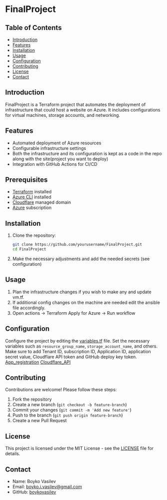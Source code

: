 # FinalProject

## Table of Contents
- [Introduction](#introduction)
- [Features](#features)
- [Installation](#installation)
- [Usage](#usage)
- [Configuration](#configuration)
- [Contributing](#contributing)
- [License](#license)
- [Contact](#contact)

## Introduction
FinalProject is a Terraform project that automates the deployment of infrastructure that could host a website on Azure. It includes configurations for virtual machines, storage accounts, and networking.

## Features
- Automated deployment of Azure resources
- Configurable infrastructure settings
- Both the infrastructure and its configuration is kept as a code in the repo along with the site(project you want to deploy)
- Integration with GitHub Actions for CI/CD

## Prerequisites
- [Terraform](https://www.terraform.io/downloads.html) installed
- [Azure CLI](https://docs.microsoft.com/en-us/cli/azure/install-azure-cli) installed
- [Cloudflare](https://www.cloudflare.com/) managed domain
- [Azure](https://azure.microsoft.com/en-us/) subscription

## Installation
1. Clone the repository:
    ```sh
    git clone https://github.com/yourusername/FinalProject.git
    cd FinalProject
    ```
2. Make the necessary adjustments and add the needed secrets (see configuration)

## Usage
1. Plan the infrastructure changes if you wish to make any and update vm.tf.
2. If additional config changes on the machine are needed edit the ansible file accordingly. 
3. Open actions -> Terraform Apply for Azure -> Run workflow 
   

## Configuration
Configure the project by editing the [variables.tf](https://github.com/boykovasilev/infra-deployment/blob/main/variables.tf) file. Set the necessary variables such as `resource_group_name`, `storage_account_name`, and others. Make sure to add Tenant ID, subscription ID, Application ID, application secret value, Cloudflare API token and GitHub deploy key token. 
[App_registration](https://learn.microsoft.com/en-us/azure/developer/github/connect-from-azure-openid-connect)
[Cloudflare_API](https://developers.cloudflare.com/api/resources/dns/subresources/records/methods/create/)

## Contributing
Contributions are welcome! Please follow these steps:
1. Fork the repository
2. Create a new branch (`git checkout -b feature-branch`)
3. Commit your changes (`git commit -m 'Add new feature'`)
4. Push to the branch (`git push origin feature-branch`)
5. Create a new Pull Request

## License
This project is licensed under the MIT License - see the [LICENSE](https://github.com/boykovasilev/FinalProject/blob/main/LICENSE) file for details.

## Contact
- Name: Boyko Vasilev
- Email: boyko.i.vasilev@gmail.com
- GitHub: [boykovasilev](https://github.com/boykovasilev)